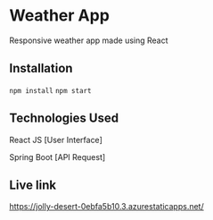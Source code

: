 # Weather App

Responsive weather app made using React

## Installation 

`npm install`
`npm start`

## Technologies Used
React JS [User Interface]

Spring Boot [API Request]

## Live link
https://jolly-desert-0ebfa5b10.3.azurestaticapps.net/
